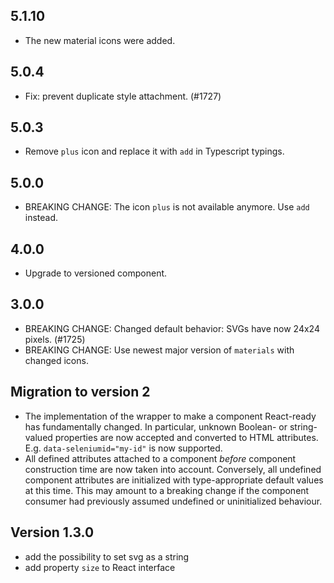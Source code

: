 ## 5.1.10

- The new material icons were added.

## 5.0.4

- Fix: prevent duplicate style attachment. (#1727)

## 5.0.3

- Remove `plus` icon and replace it with `add` in Typescript typings.

## 5.0.0

- BREAKING CHANGE: The icon `plus` is not available anymore. Use `add` instead.

## 4.0.0

- Upgrade to versioned component.

## 3.0.0

- BREAKING CHANGE: Changed default behavior: SVGs have now 24x24 pixels. (#1725)
- BREAKING CHANGE: Use newest major version of `materials` with changed icons.

## Migration to version 2

- The implementation of the wrapper to make a component React-ready has
  fundamentally changed. In particular, unknown Boolean- or
  string-valued properties are now accepted and converted to HTML
  attributes. E.g. `data-seleniumid="my-id"` is now supported.
- All defined attributes attached to a component _before_ component
  construction time are now taken into account. Conversely, all undefined
  component attributes are initialized with type-appropriate default
  values at this time. This may amount to a breaking change if the
  component consumer had previously assumed undefined or uninitialized
  behaviour.

## Version 1.3.0

- add the possibility to set svg as a string
- add property `size` to React interface
